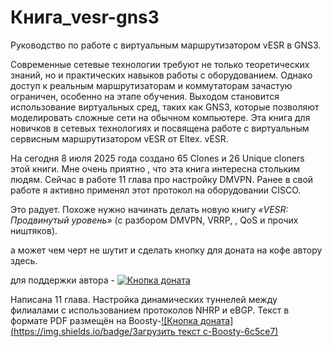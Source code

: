 # Книга_vesr-gns3
Руководство по работе с виртуальным маршрутизатором vESR  в GNS3.

Современные сетевые технологии требуют не только теоретических знаний, но и практических навыков работы с оборудованием. Однако доступ к реальным маршрутизаторам и коммутаторам зачастую ограничен, особенно на этапе обучения. Выходом становится использование виртуальных сред, таких как GNS3, которые позволяют моделировать сложные сети на обычном компьютере.
Эта книга для новичков в сетевых технологиях и посвящена работе с виртуальным сервисным маршрутизатором vESR от Eltex. vESR. 


На сегодня 8 июля 2025 года создано 65 Clones  и 26 Unique cloners этой книги. Мне очень приятно , что эта  книга интересна стольким людям.
Сейчас в работе 11 глава про настройку DMVPN. Ранее в свой работе я активно применял этот протокол на оборудовании CISCO.

Это радует. Похоже нужно начинать делать новую книгу  *«VESR: Продвинутый уровень»* (с разбором DMVPN, VRRP, , QoS и прочих ништяков).  

а может чем черт не шутит и сделать кнопку для доната на кофе автору здесь.

для поддержки автора - [![Кнопка доната](https://img.shields.io/badge/Поддержать_автора-Boosty-6c5ce7)](https://boosty.to/rinatxf/donate)

Написана 11 глава. Настройка динамических туннелей между филиалами с использованием протоколов NHRP и eBGP. Текст в формате PDF размещён на Boosty-[![Кнопка доната](https://img.shields.io/badge/Загрузить текст с-Boosty-6c5ce7)](https://boosty.to/rinatxf/posts/5f4f7eb0-97ca-4a32-8970-30e22abfd186?share=success_publish_link)

